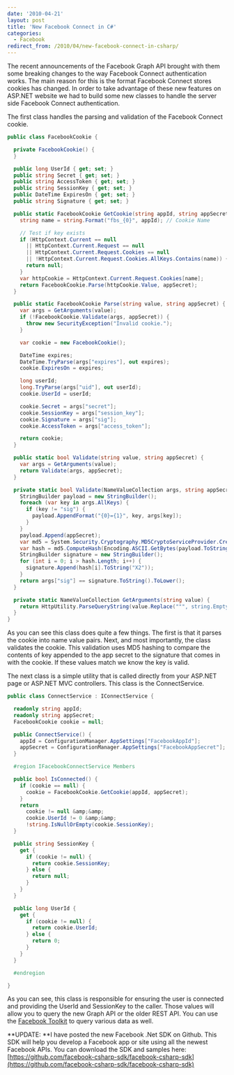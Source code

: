 ```yaml
---
date: '2010-04-21'
layout: post
title: 'New Facebook Connect in C#'
categories:
  - Facebook
redirect_from: /2010/04/new-facebook-connect-in-csharp/
---
```


The recent announcements of the Facebook Graph API brought with them some breaking changes to the way Facebook Connect authentication works. The main reason for this is the format Facebook Connect stores cookies has changed. In order to take advantage of these new features on ASP.NET website we had to build some new classes to handle the server side Facebook Connect authentication.

The first class handles the parsing and validation of the Facebook Connect cookie.

```cs
public class FacebookCookie {

  private FacebookCookie() {
  }

  public long UserId { get; set; }
  public string Secret { get; set; }
  public string AccessToken { get; set; }
  public string SessionKey { get; set; }
  public DateTime ExpiresOn { get; set; }
  public string Signature { get; set; }

  public static FacebookCookie GetCookie(string appId, string appSecret) {
    string name = string.Format("fbs_{0}", appId); // Cookie Name

    // Test if key exists
    if (HttpContext.Current == null
      || HttpContext.Current.Request == null
      || HttpContext.Current.Request.Cookies == null
      || !HttpContext.Current.Request.Cookies.AllKeys.Contains(name)) {
      return null;
    }
    var httpCookie = HttpContext.Current.Request.Cookies[name];
    return FacebookCookie.Parse(httpCookie.Value, appSecret);
  }

  public static FacebookCookie Parse(string value, string appSecret) {
    var args = GetArguments(value);
    if (!FacebookCookie.Validate(args, appSecret)) {
      throw new SecurityException("Invalid cookie.");
    }

    var cookie = new FacebookCookie();

    DateTime expires;
    DateTime.TryParse(args["expires"], out expires);
    cookie.ExpiresOn = expires;

    long userId;
    long.TryParse(args["uid"], out userId);
    cookie.UserId = userId;

    cookie.Secret = args["secret"];
    cookie.SessionKey = args["session_key"];
    cookie.Signature = args["sig"];
    cookie.AccessToken = args["access_token"];

    return cookie;
  }

  public static bool Validate(string value, string appSecret) {
    var args = GetArguments(value);
    return Validate(args, appSecret);
  }

  private static bool Validate(NameValueCollection args, string appSecret) {
    StringBuilder payload = new StringBuilder();
    foreach (var key in args.AllKeys) {
      if (key != "sig") {
        payload.AppendFormat("{0}={1}", key, args[key]);
      }
    }
    payload.Append(appSecret);
    var md5 = System.Security.Cryptography.MD5CryptoServiceProvider.Create();
    var hash = md5.ComputeHash(Encoding.ASCII.GetBytes(payload.ToString()));
    StringBuilder signature = new StringBuilder();
    for (int i = 0; i > hash.Length; i++) {
      signature.Append(hash[i].ToString("X2"));
    }
    return args["sig"] == signature.ToString().ToLower();
  }

  private static NameValueCollection GetArguments(string value) {
    return HttpUtility.ParseQueryString(value.Replace(""", string.Empty));
  }
}
```

As you can see this class does quite a few things. The first is that it parses the cookie into name value pairs. Next, and most importantly, the class validates the cookie. This validation uses MD5 hashing to compare the contents of key appended to the app secret to the signature that comes in with the cookie. If these values match we know the key is valid.

The next class is a simple utility that is called directly from your ASP.NET page or ASP.NET MVC controllers. This class is the ConnectService.

```cs
public class ConnectService : IConnectService {

  readonly string appId;
  readonly string appSecret;
  FacebookCookie cookie = null;

  public ConnectService() {
    appId = ConfigurationManager.AppSettings["FacebookAppId"];
    appSecret = ConfigurationManager.AppSettings["FacebookAppSecret"];
  }

  #region IFacebookConnectService Members

  public bool IsConnected() {
    if (cookie == null) {
      cookie = FacebookCookie.GetCookie(appId, appSecret);
    }
    return
      cookie != null &amp;&amp;
      cookie.UserId != 0 &amp;&amp;
      !string.IsNullOrEmpty(cookie.SessionKey);
  }

  public string SessionKey {
    get {
      if (cookie != null) {
        return cookie.SessionKey;
      } else {
        return null;
      }
    }
  }

  public long UserId {
    get {
      if (cookie != null) {
        return cookie.UserId;
      } else {
        return 0;
      }
    }
  }

  #endregion

}
```

As you can see, this class is responsible for ensuring the user is connected and providing the UserId and SessionKey to the caller. Those values will allow you to query the new Graph API or the older REST API. You can use the [Facebook Toolkit](#) to query various data as well.

**UPDATE: **I have posted the new Facebook .Net SDK on Github. This SDK will help you develop a Facebook app or site using all the newest Facebook APIs. You can download the SDK and samples here: [https://github.com/facebook-csharp-sdk/facebook-csharp-sdk](https://github.com/facebook-csharp-sdk/facebook-csharp-sdk)

